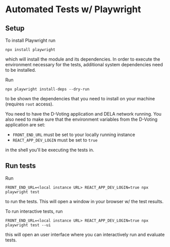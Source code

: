 # Automated Tests w/ Playwright

## Setup

To install Playwright run

```
npx install playwright
```

which will install the module and its dependencies. In
order to execute the environment necessary for the tests,
additional system dependencies need to be installed.

Run

```
npx playwright install-deps --dry-run
```

to be shown the dependencies that you need to install on your machine (requires `root` access).

You need to have the D-Voting application and DELA network running. You also need to make sure
that the environment variables from the D-Voting application are set:

- `FRONT_END_URL` must be set to your locally running instance
- `REACT_APP_DEV_LOGIN` must be set to `true`

in the shell you'll be executing the tests in.

## Run tests

Run

```
FRONT_END_URL=<local instance URL> REACT_APP_DEV_LOGIN=true npx playwright test
```

to run the tests. This will open a window in your browser w/ the test results.

To run interactive tests, run

```
FRONT_END_URL=<local instance URL> REACT_APP_DEV_LOGIN=true npx playwright test --ui
```

this will open an user interface where you can interactively run and evaluate tests.
